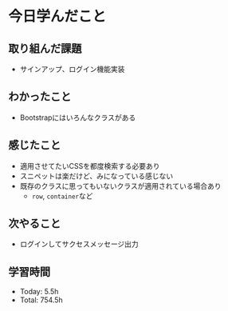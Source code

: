 # 今日学んだこと
## 取り組んだ課題
- サインアップ、ログイン機能実装
## わかったこと
- Bootstrapにはいろんなクラスがある
## 感じたこと
- 適用させてたいCSSを都度検索する必要あり
- スニペットは楽だけど、みになっている感じない
- 既存のクラスに思ってもいないクラスが適用されている場合あり
    - `row`, `container`など
## 次やること
- ログインしてサクセスメッセージ出力
## 学習時間
- Today: 5.5h
- Total: 754.5h
